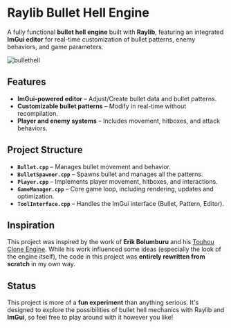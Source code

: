 # Raylib Bullet Hell Engine  

A fully functional **bullet hell engine** built with **Raylib**, featuring an integrated **ImGui editor** for real-time customization of bullet patterns, enemy behaviors, and game parameters.  

![bullethell](https://github.com/user-attachments/assets/f85407b5-d61b-43fd-b165-421f19048ed6)

## Features  

- **ImGui-powered editor** – Adjust/Create bullet data and bullet patterns.  
- **Customizable bullet patterns** – Modify in real-time without recompilation.  
- **Player and enemy systems** – Includes movement, hitboxes, and attack behaviors.  

## Project Structure  

- **`Bullet.cpp`** – Manages bullet movement and behavior.
- **`BulletSpawner.cpp`** – Spawns bullet and manages all the patterns.  
- **`Player.cpp`** – Implements player movement, hitboxes, and interactions.  
- **`GameManager.cpp`** – Core game loop, including rendering, updates and optimization.  
- **`ToolInterface.cpp`** – Handles the ImGui interface (Bullet, Pattern, Editor).

## Inspiration  

This project was inspired by the work of **Erik Bolumburu** and his [Touhou Clone Engine](https://github.com/erikbolumburu11/Touhou-Clone-Engine). While his work influenced some ideas (especially the look of the engine itself), the code in this project was **entirely rewritten from scratch** in my own way.  

## Status  

This project is more of a **fun experiment** than anything serious. It's designed to explore the possibilities of bullet hell mechanics with Raylib and **ImGui**, so feel free to play around with it however you like!
